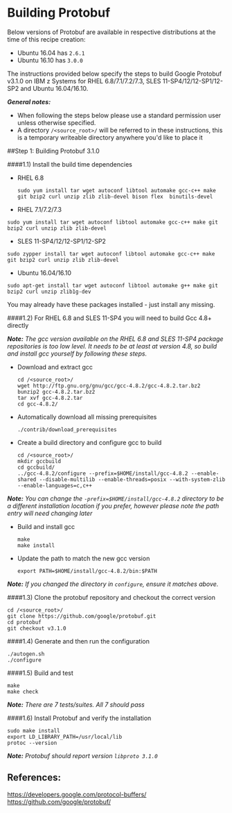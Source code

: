 <!---PACKAGE:Protobuf--->
<!---DISTRO:SLES 12.x:3.x--->
<!---DISTRO:SLES 11.x:3.x--->
<!---DISTRO:RHEL 7.x:3.x--->
<!---DISTRO:RHEL 6.x:3.x--->
<!---DISTRO:Ubuntu 16.x:3.x--->

# Building Protobuf

Below versions of Protobuf are available in respective distributions at the time of this recipe creation:

*    Ubuntu 16.04 has `2.6.1`
*    Ubuntu 16.10 has `3.0.0`

The instructions provided below specify the steps to build Google Protobuf v3.1.0 on IBM z Systems for RHEL 6.8/7.1/7.2/7.3, SLES 11-SP4/12/12-SP1/12-SP2 and Ubuntu 16.04/16.10. 

_**General notes:**_ 

* When following the steps below please use a standard permission user unless otherwise specified.  
* A directory `/<source_root>/` will be referred to in these instructions, this is a temporary writeable directory anywhere you'd like to place it

##Step 1: Building Protobuf 3.1.0

####1.1) Install the build time dependencies


  * RHEL 6.8
    ```shell
    sudo yum install tar wget autoconf libtool automake gcc-c++ make git bzip2 curl unzip zlib zlib-devel bison flex  binutils-devel
    ```

  * RHEL 7.1/7.2/7.3
  ```shell
  sudo yum install tar wget autoconf libtool automake gcc-c++ make git bzip2 curl unzip zlib zlib-devel 
  ```

  * SLES 11-SP4/12/12-SP1/12-SP2 
  ```shell
  sudo zypper install tar wget autoconf libtool automake gcc-c++ make git bzip2 curl unzip zlib zlib-devel
  ```

  * Ubuntu 16.04/16.10
  ```shell
  sudo apt-get install tar wget autoconf libtool automake g++ make git bzip2 curl unzip zlib1g-dev
  ```

You may already have these packages installed - just install any missing.

####1.2) For RHEL 6.8 and SLES 11-SP4 you will need to build Gcc 4.8+ directly

  _**Note:** The gcc version available on the RHEL 6.8 and SLES 11-SP4 package repositories is too low level. It needs to be at least at version 4.8, so build and install gcc yourself by following these steps._
	  
* Download and extract gcc
		
  ```shell
  cd /<source_root>/
  wget http://ftp.gnu.org/gnu/gcc/gcc-4.8.2/gcc-4.8.2.tar.bz2
  bunzip2 gcc-4.8.2.tar.bz2
  tar xvf gcc-4.8.2.tar
  cd gcc-4.8.2/
  ```
* Automatically download all missing prerequisites

  ```shell
  ./contrib/download_prerequisites
  ```
* Create a build directory and configure gcc to build

  ```shell
  cd /<source_root>/
  mkdir gccbuild
  cd gccbuild/
  ../gcc-4.8.2/configure --prefix=$HOME/install/gcc-4.8.2 --enable-shared --disable-multilib --enable-threads=posix --with-system-zlib --enable-languages=c,c++
  ```
 _**Note:** You can change the `-prefix=$HOME/install/gcc-4.8.2` directory to be a different installation location if you prefer, however please note the path entry will need changing later_

* Build and install gcc

  ```shell
  make
  make install
  ```
* Update the path to match the new gcc version

  ```shell
  export PATH=$HOME/install/gcc-4.8.2/bin:$PATH
  ```
 _**Note:** If you changed the directory in `configure`, ensure it matches above._

####1.3) Clone the protobuf repository and checkout the correct version

  ```shell
  cd /<source_root>/
  git clone https://github.com/google/protobuf.git
  cd protobuf
  git checkout v3.1.0
  ```

####1.4) Generate and then run the configuration

  ```shell
  ./autogen.sh
  ./configure
  ```
  
####1.5) Build and test

  ```shell
  make
  make check
  ```
 _**Note:** There are 7 tests/suites.  All 7 should pass_

####1.6) Install Protobuf and verify the installation

  ```shell
  sudo make install
  export LD_LIBRARY_PATH=/usr/local/lib
  protoc --version
  ```
  _**Note:** Protobuf should report version `libproto 3.1.0`_

## References:
  https://developers.google.com/protocol-buffers/  
  https://github.com/google/protobuf/